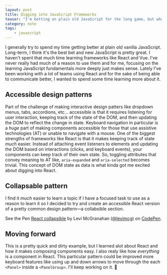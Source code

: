 ```yaml
---
layout: post
title: Digging into JavaScript Frameworks
teaser: "I'm betting on plain old JavaScript for the long game, but what's up with these frameworks?"
category: note
tags:
    - javascript
---
```

I generally try to spend my time getting better at plain old vanilla JavaScript. Long-term, I think it's the best bet and new JavaScript is pretty great. I haven't spent that much time learning frameworks like React and Vue. I've never really had much of a reason to use them and for me, focusing on the learning JavaScript fundamentals more deeply just makes sense. Lately I've been working with a lot of teams using React and for the sake of being able to communicate better, I wanted to spend some time learning more about it.

## Accessible design patterns
Part of the challenge of making interactive design patters like dropdown menus, tabs, accordions, etc... accessible is that it requires listening for user interaction, keeping track of the state of the DOM, and then updating the DOM to reflect the change in state. Keyboard navigation in particular is a _huge_ part of making components accessible for those that use assistive technologies (AT) or unable to navigate with a mouse. One of the biggest strengths of frameworks like React is that it makes keeping track of state _much_ easier. Instead of attaching event listeners to elements and updating the DOM based on interactions (clicks, and keyboard events), your components can keep track of their own state. So, toggling attributes that convey meaning to AT like, `aria-expanded` and `aria-selected` becomes trivial. This concept of DOM state as data is what kinda got me excited about digging into React.

## Collapsable pattern
I find it _much_ easier to learn a topic if I have a focused task to use as a reason to learn it so I decided to try and create an accessible React version of a pretty common design pattern—a collabsible section.

<p data-height="300" data-theme-id="13463" data-slug-hash="ZvEPgm" data-default-tab="result" data-user="levimcg" data-embed-version="2" data-pen-title="React collapsible" class="codepen">See the Pen <a href="https://codepen.io/levimcg/pen/ZvEPgm/">React collapsible</a> by Levi McGranahan (<a href="https://codepen.io/levimcg">@levimcg</a>) on <a href="https://codepen.io">CodePen</a>.</p>
<script async src="https://static.codepen.io/assets/embed/ei.js"></script>

## Moving forward
This is a pretty quick and dirty example, but I learned alot about React and how it makes composing components easy. I also realy like how _everything_ is a component in React. This particular pattern could be improved more keyboard features like using up and down arrows to move through the each `<Panel>` inside a `<PanelGroup>`. I'll keep working on it. 🙂


